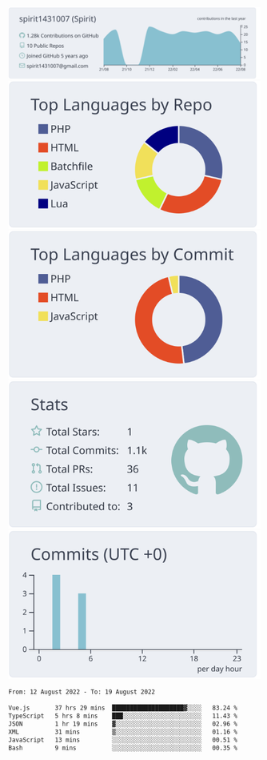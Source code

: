 [![](https://raw.githubusercontent.com/spirit1431007/spirit1431007/master/profile-summary-card-output/nord_bright/0-profile-details.svg)](https://git.io/spiritx)
[![](https://raw.githubusercontent.com/spirit1431007/spirit1431007/master/profile-summary-card-output/nord_bright/1-repos-per-language.svg)](https://git.io/spiritx) [![](https://raw.githubusercontent.com/spirit1431007/spirit1431007/master/profile-summary-card-output/nord_bright/2-most-commit-language.svg)](https://git.io/spiritx)
[![](https://raw.githubusercontent.com/spirit1431007/spirit1431007/master/profile-summary-card-output/nord_bright/3-stats.svg)](https://git.io/spiritx) [![](https://raw.githubusercontent.com/spirit1431007/spirit1431007/master/profile-summary-card-output/nord_bright/4-productive-time.svg)](https://git.io/spiritx)

<!--START_SECTION:waka-->

```text
From: 12 August 2022 - To: 19 August 2022

Vue.js       37 hrs 29 mins  ████████████████████▓░░░░   83.24 %
TypeScript   5 hrs 8 mins    ███░░░░░░░░░░░░░░░░░░░░░░   11.43 %
JSON         1 hr 19 mins    ▓░░░░░░░░░░░░░░░░░░░░░░░░   02.96 %
XML          31 mins         ▒░░░░░░░░░░░░░░░░░░░░░░░░   01.16 %
JavaScript   13 mins         ░░░░░░░░░░░░░░░░░░░░░░░░░   00.51 %
Bash         9 mins          ░░░░░░░░░░░░░░░░░░░░░░░░░   00.35 %
```

<!--END_SECTION:waka-->
